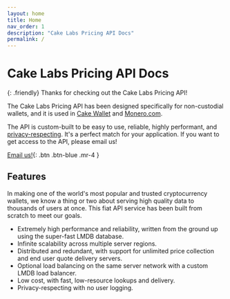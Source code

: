 ```yaml
---
layout: home
title: Home
nav_order: 1
description: "Cake Labs Pricing API Docs"
permalink: /
---
```


# Cake Labs Pricing API Docs

{: .friendly}
Thanks for checking out the Cake Labs Pricing API!

The Cake Labs Pricing API has been designed specifically for non-custodial wallets, and it is used in [Cake Wallet](https://cakewallet.com) and [Monero.com](https://monero.com).

The API is custom-built to be easy to use, reliable, highly performant, and [privacy-respecting](/docs/privacy). It's a perfect match for your application. If you want to get access to the API, please email us!

[Email us!](mailto:partners@cakelabs.com){: .btn .btn-blue .mr-4 }

## Features

In making one of the world's most popular and trusted cryptocurrency wallets, we know a thing or two about serving high quality data to thousands of users at once. This fiat API service has been built from scratch to meet our goals.

* Extremely high performance and reliability, written from the ground up using the super-fast LMDB database.
* Infinite scalability across multiple server regions.
* Distributed and redundant, with support for unlimited price collection and end user quote delivery servers.
* Optional load balancing on the same server network with a custom LMDB load balancer.
* Low cost, with fast, low-resource lookups and delivery.
* Privacy-respecting with no user logging.
